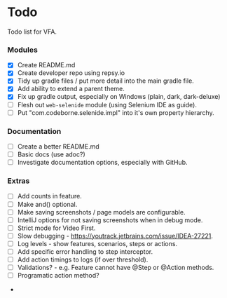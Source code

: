 Todo
====

Todo list for VFA.

### Modules

- [x] Create README.md
- [x] Create developer repo using repsy.io
- [x] Tidy up gradle files / put more detail into the main gradle file.
- [x] Add ability to extend a parent theme.
- [x] Fix up gradle output, especially on Windows (plain, dark, dark-deluxe)
- [ ] Flesh out `web-selenide` module (using Selenium IDE as guide).
- [ ] Put "com.codeborne.selenide.impl" into it's own property hierarchy.

### Documentation

- [ ] Create a better README.md
- [ ] Basic docs (use adoc?)
- [ ] Investigate documentation options, especially with GitHub.

### Extras

- [ ] Add counts in feature.
- [ ] Make and() optional.
- [ ] Make saving screenshots / page models are configurable.
- [ ] IntelliJ options for not saving screenshots when in debug mode.
- [ ] Strict mode for Video First.
- [ ] Slow debugging - https://youtrack.jetbrains.com/issue/IDEA-27221.
- [ ] Log levels - show features, scenarios, steps or actions.
- [ ] Add specific error handling to step interceptor.
- [ ] Add action timings to logs (if over threshold).
- [ ] Validations? - e.g. Feature cannot have @Step or @Action methods.
- [ ] Programatic action method?
- 